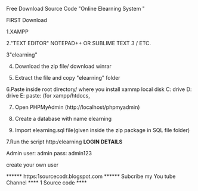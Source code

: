 Free Download Source Code "Online Elearning System "

FIRST Download

1.XAMPP

2."TEXT EDITOR" NOTEPAD++ OR SUBLIME TEXT 3 / ETC.

3"elearning"

4. Download the zip file/ download winrar

5. Extract the file and copy "elearning" folder

6.Paste inside root directory/ where you install xammp local disk C: drive D: drive E: paste: (for xampp/htdocs, 

7. Open PHPMyAdmin (http://localhost/phpmyadmin)

8. Create a database with name elearning

6. Import elearning.sql file(given inside the zip package in SQL file folder)

7.Run the script http:/elearning
**LOGIN DETAILS** 

Admin
user: admin
pass: admin123

create your own user

****** https:1sourcecodr.blogspot.com ******
Subcribe my You tube Channel **** 1 Source code ****
